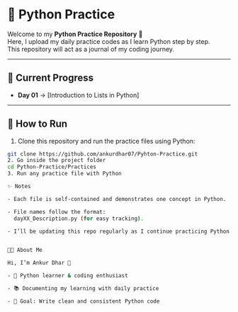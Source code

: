 # 🐍 Python Practice

Welcome to my **Python Practice Repository** 🚀  
Here, I upload my daily practice codes as I learn Python step by step.  
This repository will act as a journal of my coding journey.  

---

## 📂 Current Progress

- **Day 01** → [Introduction to Lists in Python]

---

## 🚀 How to Run

1. Clone this repository and run the practice files using Python:

```bash
git clone https://github.com/ankurdhar07/Pyhton-Practice.git
2. Go inside the project folder
cd Python-Practice/Practices
3. Run any practice file with Python

✨ Notes

- Each file is self-contained and demonstrates one concept in Python.

- File names follow the format:
  dayXX_Description.py (for easy tracking).

- I’ll be updating this repo regularly as I continue practicing Python.


👨‍💻 About Me

Hi, I’m Ankur Dhar 👋

- 🐍 Python learner & coding enthusiast

- 📚 Documenting my learning with daily practice

- 🌟 Goal: Write clean and consistent Python code
